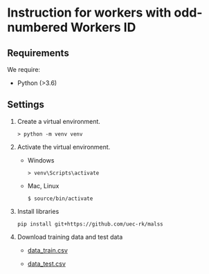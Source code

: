 # Instruction for workers with odd-numbered Workers ID

## Requirements

We require:

+ Python (>3.6)

## Settings

1. Create a virtual environment.

    `> python -m venv venv`

1. Activate the virtual environment.

    + Windows

        `> venv\Scripts\activate`

    + Mac, Linux

        `$ source/bin/activate`

1. Install libraries

    `pip install git+https://github.com/uec-rk/malss`

1. Download training data and test data

    + [data_train.csv](https://drive.google.com/file/d/1cRYK4U9zjOZZnbzsOEgkBR4HOSgDgQ9h/view?usp=sharing)

    + [data_test.csv](https://drive.google.com/file/d/14Q3vAHk8MwY-uy0ZdwVgHGc38JYWxdzM/view?usp=sharing)